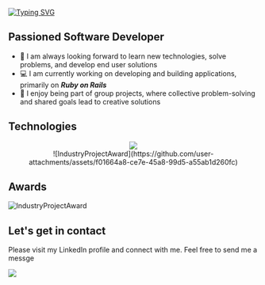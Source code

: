 [![Typing SVG](https://readme-typing-svg.herokuapp.com?font=Fira+Code&weight=800&size=23&duration=7000&pause=1000&color=FFFFFF&background=212121&width=435&lines=%F0%9F%99%8B+Hello+world!+I+am+Juan+David)](https://git.io/typing-svg)

## Passioned Software Developer
- 🧠 I am always looking forward to learn new technologies, solve problems, and develop end user solutions
- 💻 I am currently working on developing and building applications, primarily on ***Ruby on Rails***
- 🙌 I enjoy being part of group projects, where collective problem-solving and shared goals lead to creative solutions

## Technologies
<p align="center">
  <a href="https://skillicons.dev">
    <img src="https://skillicons.dev/icons?i=rails,js,react,nodejs,postgres,mysql,sass,express,tailwind,html,css,vscode,postman,heroku,netlify,git&perline=8" />
  </a>
  <br/>
  ![IndustryProjectAward](https://github.com/user-attachments/assets/f01664a8-ce7e-45a8-99d5-a55ab1d260fc)
</p>

## Awards
![IndustryProjectAward](https://github.com/user-attachments/assets/9b3abdca-735e-4c9b-a68f-22652ad2a0d4)

## Let's get in contact
Please visit my LinkedIn profile and connect with me. Feel free to send me a messge
<br/>

<a href="https://www.linkedin.com/in/juan-david-dv/">
 <img src="https://skillicons.dev/icons?i=linkedin,&perline=1" />
</a>
